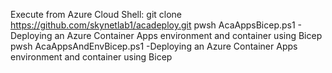 Execute from Azure Cloud Shell:
git clone https://github.com/skynetlab1/acadeploy.git 
pwsh AcaAppsBicep.ps1  - Deploying an Azure Container Apps environment and container using Bicep
pwsh AcaAppsAndEnvBicep.ps1 -Deploying an Azure Container Apps environment and container using Bicep

